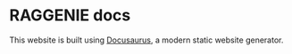 # RAGGENIE docs

This website is built using [Docusaurus](https://docusaurus.io/), a modern static website generator.